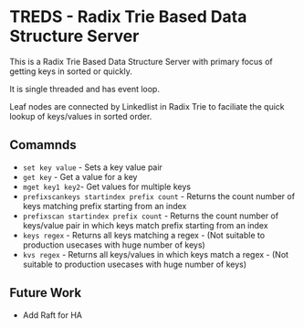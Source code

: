 # TREDS - Radix Trie Based Data Structure Server

This is a Radix Trie Based Data Structure Server with primary focus of getting keys in sorted or quickly.

It is single threaded and has event loop.

Leaf nodes are connected by Linkedlist in Radix Trie to faciliate the quick lookup of keys/values in sorted order. 

## Comamnds 
* `set key value` - Sets a key value pair
* `get key` - Get a value for a key
* `mget key1 key2`- Get values for multiple keys
* `prefixscankeys startindex prefix count` - Returns the count number of keys matching prefix starting from an index 
* `prefixscan startindex prefix count` - Returns the count number of keys/value pair in which keys match prefix starting from an index
* `keys regex` - Returns all keys matching a regex - (Not suitable to production usecases with huge number of keys)
* `kvs regex` - Returns all keys/values in which keys match a regex - (Not suitable to production usecases with huge number of keys)

## Future Work
* Add Raft for HA
